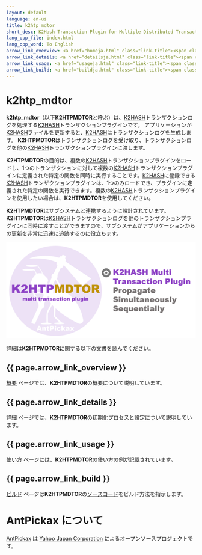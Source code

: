```yaml
---
layout: default
language: en-us
title: k2htp_mdtor
short_desc: K2Hash Transaction Plugin for Multiple Distributed Transaction Of Repeater
lang_opp_file: index.html
lang_opp_word: To English
arrow_link_overview: <a href="homeja.html" class="link-title"><span class="arrow-base link-arrow-right"></span>Overview</a>
arrow_link_details: <a href="detailsja.html" class="link-title"><span class="arrow-base link-arrow-right"></span>Details</a>
arrow_link_usage: <a href="usageja.html" class="link-title"><span class="arrow-base link-arrow-right"></span>Usage</a>
arrow_link_build: <a href="buildja.html" class="link-title"><span class="arrow-base link-arrow-right"></span>Build</a>
---
```


# k2htp_mdtor

**k2htp_mdtor**（以下**K2HTPMDTOR**と呼ぶ）は、[K2HASH](https://k2hash.antpick.ax/indexja.html)トランザクションログを処理する[K2HASH](https://k2hash.antpick.ax/indexja.html)トランザクションプラグインです。 アプリケーションが[K2HASH](https://k2hash.antpick.ax/indexja.html)ファイルを更新すると、[K2HASH](https://k2hash.antpick.ax/indexja.html)はトランザクションログを生成します。 **K2HTPMDTOR**はトランザクションログを受け取り、トランザクションログを他の[K2HASH](https://k2hash.antpick.ax/indexja.html)トランザクションプラグインに渡します。

**K2HTPMDTOR**の目的は、複数の[K2HASH](https://k2hash.antpick.ax/indexja.html)トランザクションプラグインをロードし、1つのトランザクションに対して複数の[K2HASH](https://k2hash.antpick.ax/indexja.html)トランザクションプラグインに定義された特定の関数を同時に実行することです。[K2HASH](https://k2hash.antpick.ax/indexja.html)に登録できる[K2HASH](https://k2hash.antpick.ax/indexja.html)トランザクションプラグインは、1つのみロードでき、プラグインに定義された特定の関数を実行できます。複数の[K2HASH](https://k2hash.antpick.ax/indexja.html)トランザクションプラグインを使用したい場合は、**K2HTPMDTOR**を使用してください。

**K2HTPMDTOR**はサブシステムと連携するように設計されています。 **K2HTPMDTOR**は[K2HASH](https://k2hash.antpick.ax/indexja.html)トランザクションログを他のトランザクションプラグインに同時に渡すことができますので、サブシステムがアプリケーションからの更新を非常に迅速に追跡するのに役立ちます。  

![K2HTPMDTOR](images/top_k2htpmdtor.png)

詳細は**K2HTPMDTOR**に関する以下の文書を読んでください。

## {{ page.arrow_link_overview }}

[概要](homeja.html) ページでは、**K2HTPMDTOR**の概要について説明しています。

## {{ page.arrow_link_details }}

[詳細](detailsja.html) ページでは、**K2HTPMDTOR**の初期化プロセスと設定について説明しています。

## {{ page.arrow_link_usage }}

[使い方](usageja.html) ページには、**K2HTPMDTOR**の使い方の例が記載されています。

## {{ page.arrow_link_build }}

[ビルド](buildja.html) ページは**K2HTPMDTOR**の[ソースコード](https://github.com/yahoojapan/k2htp_mdtor)をビルド方法を指示します。

# **AntPickax** について

[AntPickax](https://antpick.ax/) は [Yahoo Japan Corporation](https://about.yahoo.co.jp/info/en/company/) によるオープンソースプロジェクトです。
